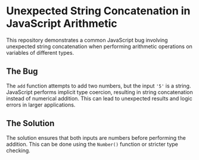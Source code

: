 # Unexpected String Concatenation in JavaScript Arithmetic

This repository demonstrates a common JavaScript bug involving unexpected string concatenation when performing arithmetic operations on variables of different types.

## The Bug

The `add` function attempts to add two numbers, but the input `'5'` is a string. JavaScript performs implicit type coercion, resulting in string concatenation instead of numerical addition. This can lead to unexpected results and logic errors in larger applications.

## The Solution

The solution ensures that both inputs are numbers before performing the addition.  This can be done using the `Number()` function or stricter type checking.